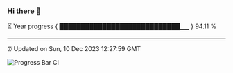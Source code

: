 ### Hi there 👋

⏳ Year progress { ████████████████████████████▁▁ } 94.11 %

---

⏰ Updated on Sun, 10 Dec 2023 12:27:59 GMT

![Progress Bar CI](https://github.com/liununu/liununu/workflows/Progress%20Bar%20CI/badge.svg)
